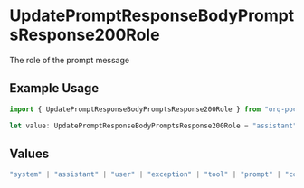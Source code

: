 # UpdatePromptResponseBodyPromptsResponse200Role

The role of the prompt message

## Example Usage

```typescript
import { UpdatePromptResponseBodyPromptsResponse200Role } from "orq-poc-typescript-multi-env-version/models/operations";

let value: UpdatePromptResponseBodyPromptsResponse200Role = "assistant";
```

## Values

```typescript
"system" | "assistant" | "user" | "exception" | "tool" | "prompt" | "correction" | "expected_output"
```